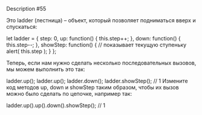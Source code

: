 Description #55

Это ladder (лестница) – объект, который позволяет подниматься 
вверх и спускаться:

let ladder = {
step: 0,
up: function() {
this.step++;
},
down: function() {
this.step--;
},
showStep: function() { // показывает текущую ступеньку
alert( this.step );
}
};

Теперь, если нам нужно сделать несколько последовательных вызовов, 
мы можем выполнить это так:

ladder.up();
ladder.up();
ladder.down();
ladder.showStep(); // 1
Измените код методов up, down и showStep таким образом, чтобы их 
вызов можно было сделать по цепочке, например так:

ladder.up().up().down().showStep(); // 1

